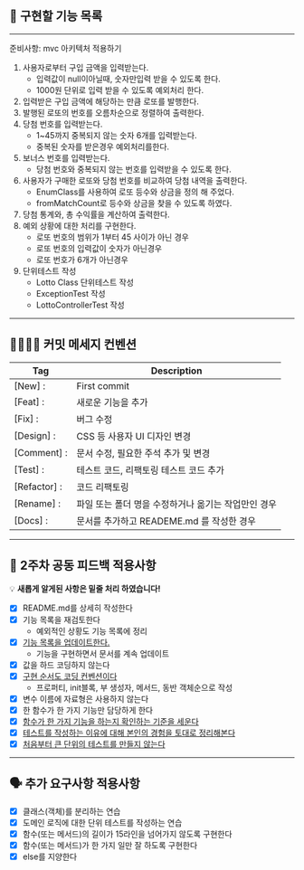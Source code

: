 ## 🧾 **구현할 기능 목록**

---
준비사항: mvc 아키텍처 적용하기

1. 사용자로부터 구입 금액을 입력받는다.
    - 입력값이 null이아닐때, 숫자만입력 받을 수 있도록 한다.
    - 1000원 단위로 입력 받을 수 있도록 예외처리 한다.
2. 입력받은 구입 금액에 해당하는 만큼 로또를 발행한다.
3. 발행된 로또의 번호를 오름차순으로 정렬하여 출력한다.
4. 당첨 번호를 입력받는다.
    - 1~45까지 중복되지 않는 숫자 6개를 입력받는다.
    - 중복된 숫자를 받은경우 예외처리를한다.
5. 보너스 번호를 입력받는다.
    - 당첨 번호와 중복되지 않는 번호를 입력받을 수 있도록 한다.
6. 사용자가 구매한 로또와 당첨 번호를 비교하여 당첨 내역을 출력한다.
    - EnumClass를 사용하여 로또 등수와 상금을 정의 해 주었다.
    - fromMatchCount로 등수와 상금을 찾을 수 있도록 하였다.
7. 당첨 통계와, 총 수익률을 계산하여 출력한다.
8. 예외 상황에 대한 처리를 구현한다.
    - 로또 번호의 범위가 1부터 45 사이가 아닌 경우
    - 로또 번호의 입력값이 숫자가 아닌경우
    - 로또 번호가 6개가 아닌경우
9. 단위테스트 작성
    - Lotto Class 단위테스트 작성
    - ExceptionTest 작성
    - LottoControllerTest 작성

---

## 🫱🏻‍🫲🏼 **커밋 메세지 컨벤션**

| Tag          | Description                   |
|--------------|-------------------------------|
| [New] :      | First commit                  |
| [Feat] :     | 새로운 기능을 추가                    |
| [Fix] :      | 버그 수정                         |
| [Design] :   | CSS 등 사용자 UI 디자인 변경           |
| [Comment] :  | 문서 수정, 필요한 주석 추가 및 변경         |
| [Test] :     | 테스트 코드, 리팩토링 테스트 코드 추가        |
| [Refactor] : | 코드 리팩토링                       |
| [Rename] :   | 파일 또는 폴더 명을 수정하거나 옮기는 작업만인 경우 |
| [Docs] :   	 | 문서를 추가하고 READEME.md 를 작성한 경우  |

---

## 📢 **2주차 공동 피드백 적용사항**

💡 **새롭게 알게된 사항은 밑줄 처리 하였습니다!**

- [x] README.md를 상세히 작성한다
- [x] 기능 목록을 재검토한다
    - 예외적인 상황도 기능 목록에 정리
- [x] <u>기능 목록을 업데이트한다.</u>
    - 기능을 구현하면서 문서를 계속 업데이트
- [x] 값을 하드 코딩하지 않는다
- [x] <u>구현 순서도 코딩 컨벤션이다</u>
    - 프로퍼티, init블록, 부 생성자, 메서드, 동반 객체순으로 작성
- [x] 변수 이름에 자료형은 사용하지 않는다
- [x] 한 함수가 한 가지 기능만 담당하게 한다
- [x] <u>함수가 한 가지 기능을 하는지 확인하는 기준을 세운다</u>
- [x] <u>테스트를 작성하는 이유에 대해 본인의 경험을 토대로 정리해본다</u>
- [x] <u>처음부터 큰 단위의 테스트를 만들지 않는다</u>

---

## 🗣️ **추가 요구사항 적용사항**

- [x] 클래스(객체)를 분리하는 연습
- [x] 도메인 로직에 대한 단위 테스트를 작성하는 연습
- [x] 함수(또는 메서드)의 길이가 15라인을 넘어가지 않도록 구현한다
- [x] 함수(또는 메서드)가 한 가지 일만 잘 하도록 구현한다
- [x] else를 지양한다
